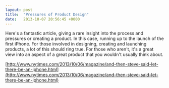 ```yaml
---
layout: post
title:  "Pressures of Product Design"
date:   2013-10-07 20:56:45 +0000
---
```


Here's a fantastic article, giving a rare insight into the process and pressures or creating a product. In this case, running up to the launch of the first iPhone. For those involved in designing, creating and launching products, a lot of this should ring true. For those who aren't, it's a great view into an aspect of a great product that you wouldn't usually think about.

[http://www.nytimes.com/2013/10/06/magazine/and-then-steve-said-let-there-be-an-iphone.html](http://www.nytimes.com/2013/10/06/magazine/and-then-steve-said-let-there-be-an-iphone.html)
